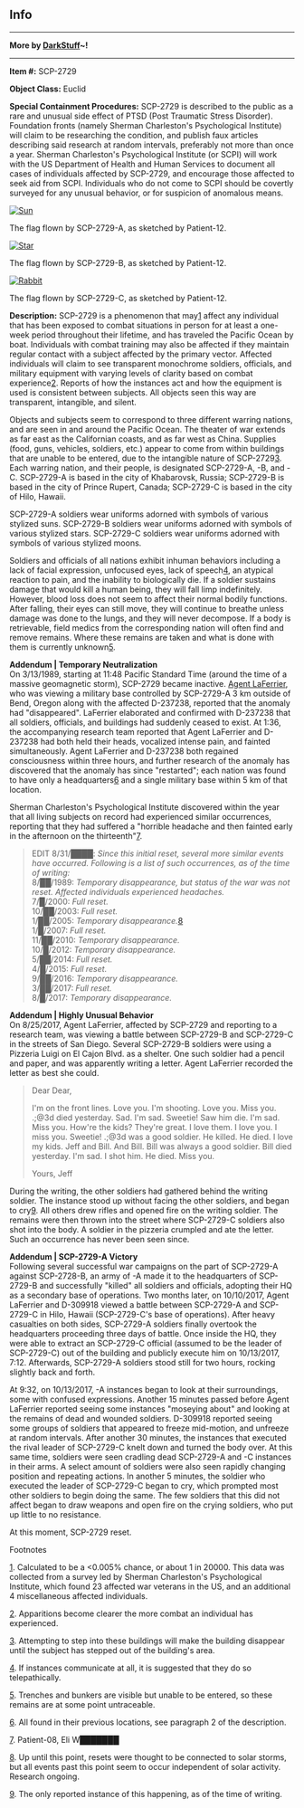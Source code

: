 Info
----

* * *

**More by [DarkStuff](/dr-k-stuff-s-personnel-file)~!**

* * *

**Item #:** SCP-2729

**Object Class:** Euclid

**Special Containment Procedures:** SCP-2729 is described to the public as a rare and unusual side effect of PTSD (Post Traumatic Stress Disorder). Foundation fronts (namely Sherman Charleston's Psychological Institute) will claim to be researching the condition, and publish faux articles describing said research at random intervals, preferably not more than once a year. Sherman Charleston's Psychological Institute (or SCPI) will work with the US Department of Health and Human Services to document all cases of individuals affected by SCP-2729, and encourage those affected to seek aid from SCPI. Individuals who do not come to SCPI should be covertly surveyed for any unusual behavior, or for suspicion of anomalous means.

[![Sun](http://scp-wiki.wdfiles.com/local--resized-images/scp-2729/Sun/medium.jpg)](http://scp-wiki.wdfiles.com/local--files/scp-2729/Sun)

The flag flown by SCP-2729-A, as sketched by Patient-12.

[![Star](http://scp-wiki.wdfiles.com/local--resized-images/scp-2729/Star/medium.jpg)](http://scp-wiki.wdfiles.com/local--files/scp-2729/Star)

The flag flown by SCP-2729-B, as sketched by Patient-12.

[![Rabbit](http://scp-wiki.wdfiles.com/local--resized-images/scp-2729/Rabbit/medium.jpg)](http://scp-wiki.wdfiles.com/local--files/scp-2729/Rabbit)

The flag flown by SCP-2729-C, as sketched by Patient-12.

**Description:** SCP-2729 is a phenomenon that may[1](javascript:;) affect any individual that has been exposed to combat situations in person for at least a one-week period throughout their lifetime, and has traveled the Pacific Ocean by boat. Individuals with combat training may also be affected if they maintain regular contact with a subject affected by the primary vector. Affected individuals will claim to see transparent monochrome soldiers, officials, and military equipment with varying levels of clarity based on combat experience[2](javascript:;). Reports of how the instances act and how the equipment is used is consistent between subjects. All objects seen this way are transparent, intangible, and silent.

Objects and subjects seem to correspond to three different warring nations, and are seen in and around the Pacific Ocean. The theater of war extends as far east as the Californian coasts, and as far west as China. Supplies (food, guns, vehicles, soldiers, etc.) appear to come from within buildings that are unable to be entered, due to the intangible nature of SCP-2729[3](javascript:;). Each warring nation, and their people, is designated SCP-2729-A, -B, and -C. SCP-2729-A is based in the city of Khabarovsk, Russia; SCP-2729-B is based in the city of Prince Rupert, Canada; SCP-2729-C is based in the city of Hilo, Hawaii.

SCP-2729-A soldiers wear uniforms adorned with symbols of various stylized suns. SCP-2729-B soldiers wear uniforms adorned with symbols of various stylized stars. SCP-2729-C soldiers wear uniforms adorned with symbols of various stylized moons.

Soldiers and officials of all nations exhibit inhuman behaviors including a lack of facial expression, unfocused eyes, lack of speech[4](javascript:;), an atypical reaction to pain, and the inability to biologically die. If a soldier sustains damage that would kill a human being, they will fall limp indefinitely. However, blood loss does not seem to affect their normal bodily functions. After falling, their eyes can still move, they will continue to breathe unless damage was done to the lungs, and they will never decompose. If a body is retrievable, field medics from the corresponding nation will often find and remove remains. Where these remains are taken and what is done with them is currently unknown[5](javascript:;).

**Addendum | Temporary Neutralization**  
On 3/13/1989, starting at 11:48 Pacific Standard Time (around the time of a massive geomagnetic storm), SCP-2729 became inactive. [Agent LaFerrier](http://www.scp-wiki.net/the-consequences-of-a-deep-dark-disassociation), who was viewing a military base controlled by SCP-2729-A 3 km outside of Bend, Oregon along with the affected D-237238, reported that the anomaly had "disappeared". LaFerrier elaborated and confirmed with D-237238 that all soldiers, officials, and buildings had suddenly ceased to exist. At 1:36, the accompanying research team reported that Agent LaFerrier and D-237238 had both held their heads, vocalized intense pain, and fainted simultaneously. Agent LaFerrier and D-237238 both regained consciousness within three hours, and further research of the anomaly has discovered that the anomaly has since "restarted"; each nation was found to have only a headquarters[6](javascript:;) and a single military base within 5 km of that location.

Sherman Charleston's Psychological Institute discovered within the year that all living subjects on record had experienced similar occurrences, reporting that they had suffered a "horrible headache and then fainted early in the afternoon on the thirteenth"[7](javascript:;).

> EDIT 8/31/████: _Since this initial reset, several more similar events have occurred. Following is a list of such occurrences, as of the time of writing:_  
> 8/██/1989: _Temporary disappearance, but status of the war was not reset. Affected individuals experienced headaches._  
> 7/█/2000: _Full reset._  
> 10/██/2003: _Full reset._  
> 1/██/2005: _Temporary disappearance._[8](javascript:;)  
> 1/█/2007: _Full reset._  
> 11/██/2010: _Temporary disappearance._  
> 10/█/2012: _Temporary disappearance._  
> 5/██/2014: _Full reset._  
> 4/█/2015: _Full reset._  
> 9/██/2016: _Temporary disappearance._  
> 3/██/2017: _Full reset._  
> 8/█/2017: _Temporary disappearance._

**Addendum | Highly Unusual Behavior**  
On 8/25/2017, Agent LaFerrier, affected by SCP-2729 and reporting to a research team, was viewing a battle between SCP-2729-B and SCP-2729-C in the streets of San Diego. Several SCP-2729-B soldiers were using a Pizzeria Luigi on El Cajon Blvd. as a shelter. One such soldier had a pencil and paper, and was apparently writing a letter. Agent LaFerrier recorded the letter as best she could.

> Dear Dear,
> 
> I'm on the front lines. Love you. I'm shooting. Love you. Miss you. .;@3d died yesterday. Sad. I'm sad. Sweetie! Saw him die. I'm sad. Miss you. How're the kids? They're great. I love them. I love you. I miss you. Sweetie! .;@3d was a good soldier. He killed. He died. I love my kids. Jeff and Bill. And Bill. Bill was always a good soldier. Bill died yesterday. I'm sad. I shot him. He died. Miss you.
> 
> Yours, Jeff

During the writing, the other soldiers had gathered behind the writing soldier. The instance stood up without facing the other soldiers, and began to cry[9](javascript:;). All others drew rifles and opened fire on the writing soldier. The remains were then thrown into the street where SCP-2729-C soldiers also shot into the body. A soldier in the pizzeria crumpled and ate the letter. Such an occurrence has never been seen since.

**Addendum | SCP-2729-A Victory**  
Following several successful war campaigns on the part of SCP-2729-A against SCP-2728-B, an army of -A made it to the headquarters of SCP-2729-B and successfully "killed" all soldiers and officials, adopting their HQ as a secondary base of operations. Two months later, on 10/10/2017, Agent LaFerrier and D-309918 viewed a battle between SCP-2729-A and SCP-2729-C in Hilo, Hawaii (SCP-2729-C's base of operations). After heavy casualties on both sides, SCP-2729-A soldiers finally overtook the headquarters proceeding three days of battle. Once inside the HQ, they were able to extract an SCP-2729-C official (assumed to be the leader of SCP-2729-C) out of the building and publicly execute him on 10/13/2017, 7:12. Afterwards, SCP-2729-A soldiers stood still for two hours, rocking slightly back and forth.

At 9:32, on 10/13/2017, -A instances began to look at their surroundings, some with confused expressions. Another 15 minutes passed before Agent LaFerrier reported seeing some instances "moseying about" and looking at the remains of dead and wounded soldiers. D-309918 reported seeing some groups of soldiers that appeared to freeze mid-motion, and unfreeze at random intervals. After another 30 minutes, the instances that executed the rival leader of SCP-2729-C knelt down and turned the body over. At this same time, soldiers were seen cradling dead SCP-2729-A and -C instances in their arms. A select amount of soldiers were also seen rapidly changing position and repeating actions. In another 5 minutes, the soldier who executed the leader of SCP-2729-C began to cry, which prompted most other soldiers to begin doing the same. The few soldiers that this did not affect began to draw weapons and open fire on the crying soldiers, who put up little to no resistance.

At this moment, SCP-2729 reset.

Footnotes

[1](javascript:;). Calculated to be a <0.005% chance, or about 1 in 20000. This data was collected from a survey led by Sherman Charleston's Psychological Institute, which found 23 affected war veterans in the US, and an additional 4 miscellaneous affected individuals.

[2](javascript:;). Apparitions become clearer the more combat an individual has experienced.

[3](javascript:;). Attempting to step into these buildings will make the building disappear until the subject has stepped out of the building's area.

[4](javascript:;). If instances communicate at all, it is suggested that they do so telepathically.

[5](javascript:;). Trenches and bunkers are visible but unable to be entered, so these remains are at some point untraceable.

[6](javascript:;). All found in their previous locations, see paragraph 2 of the description.

[7](javascript:;). Patient-08, Eli W███████

[8](javascript:;). Up until this point, resets were thought to be connected to solar storms, but all events past this point seem to occur independent of solar activity. Research ongoing.

[9](javascript:;). The only reported instance of this happening, as of the time of writing.
